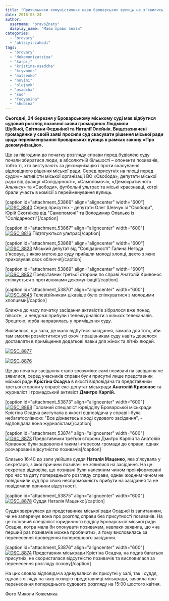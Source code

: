 ```yaml
---
title: "Прихильники комуністичних назв броварських вулиць не з'явились на суд, який самі ініціювали"
date: 2016-03-24
author: 
  username: "pravoZnaty"
  display_name: "Маєш право знати"
categories: 
  - "brovary"
  - "aktsiyi-zahodi"
tags: 
  - "brovary"
  - "dekomunizatsiya"
  - "karpij"
  - "kristina-osadcha"
  - "kryvonos"
  - "matsenko"
  - "novini"
  - "olejnyk"
  - "osadcha"
  - "sud"
  - "fedyanina"
  - "shubina"
---
```


**Сьогодні, 24 березня у Броварському міському суді мав відбутися судовий розгляд позовної заяви громадянок Людмили Шубіної, Світлани Федяніної та Наталії Олейнік. Вищезазначені громадянки у своїй заяві просили суд скасувати рішення міської ради щодо перейменування броварських вулиць в рамках закону «Про декомунізацію».**

Ще за півгодини до початку розгляду справи перед будівлею суду почали збиратися люди, в абсолютній більшості – опоненти позивачів, тобто ті, хто виступають за декомунізацію і проти скасування відповідного рішення міської ради. Серед присутніх на площі перед судом – активісти міської організації ВО «Свобода», депутати міської ради від фракції «Солідарності», «Самопомочі», «Демократичного Альянсу» та «Свободи», футбольні ультрас та міські краєзнавці, котрі брали участь в комісії з перейменування вулиць.

\[caption id="attachment\_53866" align="aligncenter" width="600"\][![DSC_8840](https://mpz.brovary.org/wp-content/uploads/2016/03/DSC_8840.jpg)](https://mpz.brovary.org/wp-content/uploads/2016/03/DSC_8840.jpg) Серед присутніх - депутати Олег Шевчук зі "Свободи", Юрій Скотніков від "Самопомочі" та Володимир Опалько із "Солідарності"\[/caption\]

\[caption id="attachment\_53867" align="aligncenter" width="600"\][![DSC_8816](https://mpz.brovary.org/wp-content/uploads/2016/03/DSC_8816.jpg)](https://mpz.brovary.org/wp-content/uploads/2016/03/DSC_8816.jpg) Підтягуються ультрас\[/caption\]

\[caption id="attachment\_53868" align="aligncenter" width="600"\][![DSC_8823](https://mpz.brovary.org/wp-content/uploads/2016/03/DSC_8823.jpg)](https://mpz.brovary.org/wp-content/uploads/2016/03/DSC_8823.jpg) Міський депутат від "Солідарності" Галина Негода з'ясовує, з якою метою до суду прийшли молоді хлопці, дехто з яких приховував своє обличчя\[/caption\]

\[caption id="attachment\_53869" align="aligncenter" width="600"\][![DSC_8852](https://mpz.brovary.org/wp-content/uploads/2016/03/DSC_8852.jpg)](https://mpz.brovary.org/wp-content/uploads/2016/03/DSC_8852.jpg) Представник третьої сторони по справі Анатолій Кривонос спілкується з противниками декомунізації\[/caption\]

\[caption id="attachment\_53870" align="aligncenter" width="600"\][![DSC_8845](https://mpz.brovary.org/wp-content/uploads/2016/03/DSC_8845.jpg)](https://mpz.brovary.org/wp-content/uploads/2016/03/DSC_8845.jpg) Телевізійникам цікавіше було спілкуватися з молодими хлопцями\[/caption\]

Ближче до часу початку засідання активістів зібралося вже понад півсотні, а невдовзі прибули і тележурналісти з кількох телеканалів. Зрештою, юрба направилась у приміщення суду.

Виявилося, що зала, де мало відбутися засідання, замала для того, аби там змогли розміститися усі охочі: працівникам суду навіть довелося доставляти в приміщення додаткові лавки для жінок та літніх людей.

[![DSC_8877](https://mpz.brovary.org/wp-content/uploads/2016/03/DSC_8877.jpg)](https://mpz.brovary.org/wp-content/uploads/2016/03/DSC_8877.jpg)

[![DSC_8876](https://mpz.brovary.org/wp-content/uploads/2016/03/DSC_8876.jpg)](https://mpz.brovary.org/wp-content/uploads/2016/03/DSC_8876.jpg)

Ще до початку засідання стало зрозуміло: самі позивачі на засідання не зявилися, серед учасників справи були присутні лише представник міської ради **Крістіна Осадча** в якості відповідача та представники третьої сторони у справі: екс-депутат міськради **Анатолій Кривонос** та журналіст і громадський активіст **Дмитро Карпій.**

\[caption id="attachment\_53873" align="aligncenter" width="600"\][![DSC_8868](https://mpz.brovary.org/wp-content/uploads/2016/03/DSC_8868.jpg)](https://mpz.brovary.org/wp-content/uploads/2016/03/DSC_8868.jpg) Головний спеціаліст юрвідділу Броварської міськради Крістіна Осадча виступала в якості відповідача у справі і була небагатослівною: "Все дізнаєтесь в ході судового засідання", - відповідала вона журналістам\[/caption\]

\[caption id="attachment\_53874" align="aligncenter" width="600"\][![DSC_8873](https://mpz.brovary.org/wp-content/uploads/2016/03/DSC_8873.jpg)](https://mpz.brovary.org/wp-content/uploads/2016/03/DSC_8873.jpg) Представники третьої сторони Дмитро Карпій та Анатолій Кривонос були задоволені таким інтересом громади до справи, однак розчаровані відсутністю позивачів\[/caption\]

Близько 16:40 до зали увійшла суддя **Наталія Маценко**, яка з'ясувала у секретаря, з якої причини позивачі не зявилися на засідання. На це секретар відповіла, що позивачі були належним чином проінформовані про час та дату попереднього розгляду справи, однак жодним чином не повідомили суд про свою неспроможність прибути на засідання та не повідомили причини відсутності.

\[caption id="attachment\_53875" align="aligncenter" width="600"\][![DSC_8878](https://mpz.brovary.org/wp-content/uploads/2016/03/DSC_8878.jpg)](https://mpz.brovary.org/wp-content/uploads/2016/03/DSC_8878.jpg) Суддя Наталія Маценко\[/caption\]

Суддя звернулася до представника міської ради Осадчої із запитанням, чи не заперечує вона про розгляд справи без присутності позивачів. На це головний спеціаліст юридичного відділу Броварської міської ради Осадча, котра мала би опонувати позивачам, навпаки заявила, що «на перший раз позивачів можна пробачити», а тому висловилась за перенесення проведення попереднього засідання.

\[caption id="attachment\_53876" align="aligncenter" width="600"\][![DSC_8874](https://mpz.brovary.org/wp-content/uploads/2016/03/DSC_8874.jpg)](https://mpz.brovary.org/wp-content/uploads/2016/03/DSC_8874.jpg) Представник міськради Крістіна Осадча, на подив багатьох присутніх, не скористалася відсутністю позивачів та висловилася за перенесення розгляду позову\[/caption\]

На цих словах відповідача здивувалися як присутні у залі, так і суддя, однак з огляду на таку позицію представниці міськради, заявила про перенесення попереднього судового розгляду на 15:00 шостого квітня.

Фото Миколи Кожемяка
